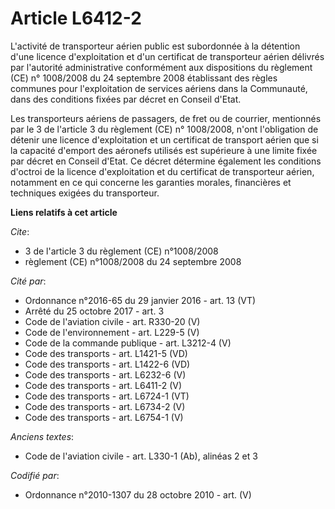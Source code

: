 # Article L6412-2

L'activité de transporteur aérien public est subordonnée à la détention d'une licence d'exploitation et d'un certificat de
transporteur aérien délivrés par l'autorité administrative conformément aux dispositions du règlement (CE) n° 1008/2008 du 24
septembre 2008 établissant des règles communes pour l'exploitation de services aériens dans la Communauté, dans des
conditions fixées par décret en Conseil d'Etat.

Les transporteurs aériens de passagers, de fret ou de courrier, mentionnés par le 3 de l'article 3 du règlement (CE) n°
1008/2008, n'ont l'obligation de détenir une licence d'exploitation et un certificat de transport aérien que si la capacité
d'emport des aéronefs utilisés est supérieure à une limite fixée par décret en Conseil d'Etat. Ce décret détermine également
les conditions d'octroi de la licence d'exploitation et du certificat de transporteur aérien, notamment en ce qui concerne
les garanties morales, financières et techniques exigées du transporteur.

**Liens relatifs à cet article**

_Cite_:

  - 3 de l'article 3 du règlement (CE) n°1008/2008
  - règlement (CE) n°1008/2008 du 24 septembre 2008

_Cité par_:

  - Ordonnance n°2016-65 du 29 janvier 2016 - art. 13 (VT)
  - Arrêté du 25 octobre 2017 - art. 3
  - Code de l'aviation civile - art. R330-20 (V)
  - Code de l'environnement - art. L229-5 (V)
  - Code de la commande publique - art. L3212-4 (V)
  - Code des transports - art. L1421-5 (VD)
  - Code des transports - art. L1422-6 (VD)
  - Code des transports - art. L6232-6 (V)
  - Code des transports - art. L6411-2 (V)
  - Code des transports - art. L6724-1 (VT)
  - Code des transports - art. L6734-2 (V)
  - Code des transports - art. L6754-1 (V)

_Anciens textes_:

  - Code de l'aviation civile - art. L330-1 (Ab), alinéas 2 et 3

_Codifié par_:

  - Ordonnance n°2010-1307 du 28 octobre 2010 - art. (V)
